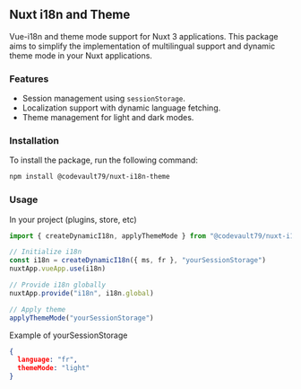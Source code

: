 ## Nuxt i18n and Theme

Vue-i18n and theme mode support for Nuxt 3 applications. This package aims to simplify the implementation of multilingual support and dynamic theme mode in your Nuxt applications.

### Features

- Session management using `sessionStorage`.
- Localization support with dynamic language fetching.
- Theme management for light and dark modes.

### Installation

To install the package, run the following command:

```bash
npm install @codevault79/nuxt-i18n-theme
```

### Usage

In your project (plugins, store, etc)

```typescript
import { createDynamicI18n, applyThemeMode } from "@codevault79/nuxt-i18n-theme"

// Initialize i18n
const i18n = createDynamicI18n({ ms, fr }, "yourSessionStorage")
nuxtApp.vueApp.use(i18n)

// Provide i18n globally
nuxtApp.provide("i18n", i18n.global)

// Apply theme
applyThemeMode("yourSessionStorage")

```

Example of yourSessionStorage

```json
{
  language: "fr",
  themeMode: "light"
}
```